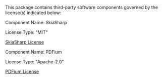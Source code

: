 This package contains third-party software components governed by the license(s) indicated below:

Component Name: SkiaSharp

License Type: "MIT"

[SkiaSharp License](https://github.com/mono/SkiaSharp/blob/main/LICENSE.md)

Component Name: PDFium

License Type: "Apache-2.0"

[PDFium License](https://pdfium.googlesource.com/pdfium/+/refs/heads/main/LICENSE)